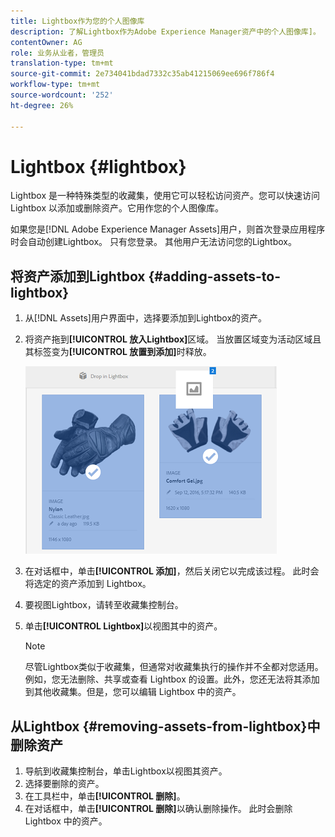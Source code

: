 ```yaml
---
title: Lightbox作为您的个人图像库
description: 了解Lightbox作为Adobe Experience Manager资产中的个人图像库]。
contentOwner: AG
role: 业务从业者，管理员
translation-type: tm+mt
source-git-commit: 2e734041bdad7332c35ab41215069ee696f786f4
workflow-type: tm+mt
source-wordcount: '252'
ht-degree: 26%

---
```



# Lightbox {#lightbox}

Lightbox 是一种特殊类型的收藏集，使用它可以轻松访问资产。您可以快速访问 Lightbox 以添加或删除资产。它用作您的个人图像库。

如果您是[!DNL Adobe Experience Manager Assets]用户，则首次登录应用程序时会自动创建Lightbox。 只有您登录。 其他用户无法访问您的Lightbox。

## 将资产添加到Lightbox {#adding-assets-to-lightbox}

1. 从[!DNL Assets]用户界面中，选择要添加到Lightbox的资产。
1. 将资产拖到&#x200B;**[!UICONTROL 放入Lightbox]**&#x200B;区域。 当放置区域变为活动区域且其标签变为&#x200B;**[!UICONTROL 放置到添加]**&#x200B;时释放。

   ![add_to_lightbox](assets/add_to_lightbox.png)

1. 在对话框中，单击&#x200B;**[!UICONTROL 添加]**，然后关闭它以完成该过程。 此时会将选定的资产添加到 Lightbox。
1. 要视图Lightbox，请转至收藏集控制台。
1. 单击&#x200B;**[!UICONTROL Lightbox]**&#x200B;以视图其中的资产。

   >[!NOTE]
   >
   >尽管Lightbox类似于收藏集，但通常对收藏集执行的操作并不全都对您适用。 例如，您无法删除、共享或查看 Lightbox 的设置。此外，您还无法将其添加到其他收藏集。但是，您可以编辑 Lightbox 中的资产。

## 从Lightbox {#removing-assets-from-lightbox}中删除资产

1. 导航到收藏集控制台，单击Lightbox以视图其资产。
1. 选择要删除的资产。
1. 在工具栏中，单击&#x200B;**[!UICONTROL 删除]**。
1. 在对话框中，单击&#x200B;**[!UICONTROL 删除]**&#x200B;以确认删除操作。 此时会删除 Lightbox 中的资产。
